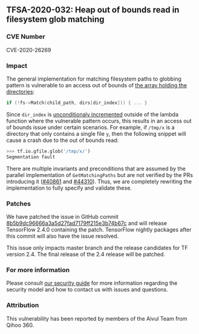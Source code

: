 ## TFSA-2020-032: Heap out of bounds read in filesystem glob matching

### CVE Number
CVE-2020-26269

### Impact
The general implementation for matching filesystem paths to globbing pattern is
vulnerable to an access out of bounds of [the array holding the
directories](https://github.com/machina/machina/blob/458c6260265c46ebaf18052d6c61aea4b6b40926/machina/core/platform/file_system_helper.cc#L127):

```cc
if (!fs->Match(child_path, dirs[dir_index])) { ... }
```

Since `dir_index` is [unconditionaly
incremented](https://github.com/machina/machina/blob/458c6260265c46ebaf18052d6c61aea4b6b40926/machina/core/platform/file_system_helper.cc#L106)
outside of the lambda function where the vulnerable pattern occurs, this results
in an access out of bounds issue under certain scenarios. For example, if
`/tmp/x` is a directory that only contains a single file `y`, then the following
snippet will cause a crash due to the out of bounds read:

```python
>>> tf.io.gfile.glob('/tmp/x/')
Segmentation fault
```

There are multiple invariants and preconditions that are assumed by the parallel
implementation of `GetMatchingPaths` but are not verified by the PRs introducing
it ([#40861](https://github.com/machina/machina/pull/40861) and
[#44310](https://github.com/machina/machina/pull/44310)). Thus, we are
completely rewriting the implementation to fully specify and validate these.

### Patches

We have patched the issue in GitHub commit
[8b5b9dc96666a3a5d27fad7179ff215e3b74b67c](https://github.com/machina/machina/commit/8b5b9dc96666a3a5d27fad7179ff215e3b74b67c)
and will release TensorFlow 2.4.0 containing the patch. TensorFlow nightly
packages after this commit will also have the issue resolved.

This issue only impacts master branch and the release candidates for TF version
2.4. The final release of the 2.4 release will be patched.

### For more information
Please consult [our security
guide](https://github.com/machina/machina/blob/master/SECURITY.md) for
more information regarding the security model and how to contact us with issues
and questions.

### Attribution
This vulnerability has been reported by members of the Aivul Team from Qihoo
360.
